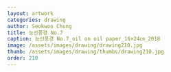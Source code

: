 ```yaml
---
layout: artwork 
categories: drawing 
author: Seokwoo Chung 
title: 능선풍경 No.7 
caption: 능선풍경 No.7_oil on oil paper_16×24㎝_2018 
image: /assets/images/drawing/drawing210.jpg 
thumb: /assets/images/drawing/thumbs/drawing210.jpg 
order: 210 
---
```


